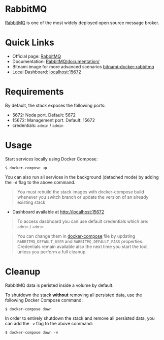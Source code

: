 # RabbitMQ

[RabbitMQ](https://www.rabbitmq.com/) is one of the most widely deployed open source message broker.

# Quick Links

* Official page: [RabbitMQ](https://www.rabbitmq.com/)
* Documentation: [RabbitMQ/documentation/](https://www.rabbitmq.com/documentation.html)
* Bitnami image for more advanced scenarios [bitnami-docker-rabbitmq](https://github.com/bitnami/bitnami-docker-rabbitmq)
* Local Dashboard: [localhost:15672](http://localhost:15672/)

# Requirements

By default, the stack exposes the following ports:
* 5672: Node port. Default: 5672
* 15672: Management port. Default: 15672
* credentials: `admin` /  `admin`

# Usage

Start services locally using Docker Compose:

```
$ docker-compose up
```

You can also run all services in the background (detached mode) by adding the `-d` flag to the above command.

> You must rebuild the stack images with docker-compose build whenever you switch branch or update the version of an already existing stack

* Dashboard available at [http://localhost:15672](http://localhost:15672)
> To access dasbhoard you can use default credentials which are: `admin` / `admin`. 

> You can change them in [docker-compose](docker-compose.yml) file by updating `RABBITMQ_DEFAULT_USER` and `RABBITMQ_DEFAULT_PASS` properties. Credentials remain available also the next time you start the tool, unless you perform a full cleanup.


# Cleanup 

RabbitMQ data is peristed inside a volume by default.

To shutdown the stack **without** removing all persisted data, use the following Docker Compose command:
```
$ docker-compose down
```

In order to entirely shutdown the stack and remove all persisted data, you can add the `-v` flag to the above command:

```
$ docker-compose down -v
```
